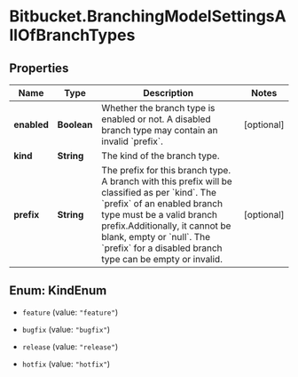 # Bitbucket.BranchingModelSettingsAllOfBranchTypes

## Properties

Name | Type | Description | Notes
------------ | ------------- | ------------- | -------------
**enabled** | **Boolean** | Whether the branch type is enabled or not. A disabled branch type may contain an invalid &#x60;prefix&#x60;. | [optional] 
**kind** | **String** | The kind of the branch type. | 
**prefix** | **String** | The prefix for this branch type. A branch with this prefix will be classified as per &#x60;kind&#x60;. The &#x60;prefix&#x60; of an enabled branch type must be a valid branch prefix.Additionally, it cannot be blank, empty or &#x60;null&#x60;. The &#x60;prefix&#x60; for a disabled branch type can be empty or invalid. | [optional] 



## Enum: KindEnum


* `feature` (value: `"feature"`)

* `bugfix` (value: `"bugfix"`)

* `release` (value: `"release"`)

* `hotfix` (value: `"hotfix"`)




